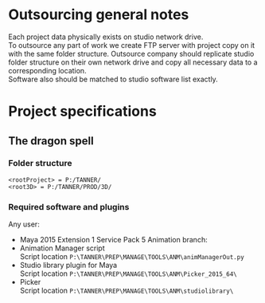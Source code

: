 # Outsourcing general notes
Each project data physically exists on studio network drive.  
To outsource any part of work we create FTP server with project copy on it with the same folder structure. Outsource company should replicate studio folder structure on their own network drive and copy all necessary data to a corresponding location.  
Software also should be matched to studio software list exactly.  

# Project specifications
## The dragon spell
### Folder structure
`<rootProject> = P:/TANNER/`  
`<root3D> = P:/TANNER/PROD/3D/`

### Required software and plugins
Any user:
- Maya 2015 Extension 1 Service Pack 5
Animation branch:  
- Animation Manager script  
Script location `P:\TANNER\PREP\MANAGE\TOOLS\ANM\animManagerOut.py` 
- Studio library plugin for Maya  
Script location `P:\TANNER\PREP\MANAGE\TOOLS\ANM\Picker_2015_64\`
- Picker  
Script location `P:\TANNER\PREP\MANAGE\TOOLS\ANM\studiolibrary\`